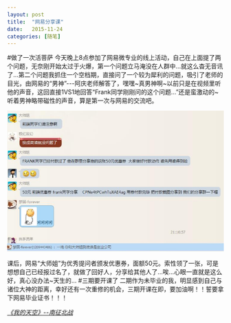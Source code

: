 ```yaml
---
layout: post
title:  "网易分享课"
date:   2015-11-24 
categories: [随笔]
---
```

#做了一次活菩萨
今天晚上8点参加了网易微专业的线上活动，自己在上面提了两个问题，无奈刚开始太过于火爆，第一个问题立马淹没在人群中…就这么杳无音讯了…第二个问题我抓住一个空档期，直接问了一个较为犀利的问题，吸引了老师的目光，由网易的“男神”---阿庆老师解答了，嘿嘿~真男神啊~以前只是在视频里听他的声音，这回直接1VS1地回答“Frank同学刚刚问的这个问题…”还是蛮激动的~听着男神略带磁性的声音，算是第一次与网易的交流吧。

![My helpful screenshot](/images/Netease.jpg)

课后，网易“大师姐”为优秀提问者颁发优惠券，面额50元。索性领了一张，可是想想自己已经报过名了，就做了回好人，分享给其他人了…唉…心眼一直就是这么好，真心没办法~天生的…
#三期要开课了
二期作为未毕业的我，明显感到自己与诸位大神的距离，幸好还有一次重修的机会，三期开课在即，要加油啊！！誓要拿下网易毕业证书！！！

[
*《我的天空》--南征北战*](http://music.163.com/#/song?id=28892408)
